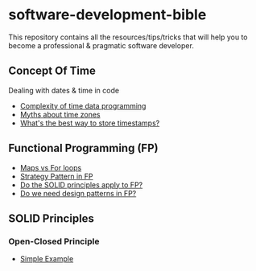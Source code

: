 # software-development-bible
This repository contains all the resources/tips/tricks that will help you to become a professional &amp; pragmatic software developer.

## Concept Of Time
Dealing with dates & time in code
* [Complexity of time data programming](https://www.mojotech.com/blog/the-complexity-of-time-data-programming/)
* [Myths about time zones](https://www.zainrizvi.io/blog/falsehoods-programmers-believe-about-time-zones/)
* [What's the best way to store timestamps?](https://stackoverflow.com/questions/178704/are-unix-timestamps-the-best-way-to-store-timestamps)

## Functional Programming (FP)
* [Maps vs For loops](https://medium.com/@ExplosionPills/map-vs-for-loop-2b4ce659fb03)
* [Strategy Pattern in FP](https://dev.to/qgabe/functional-programming-design-patterns-part-1-strategy-pattern-4f92)
* [Do the SOLID principles apply to FP?](https://dev.to/patferraggi/do-the-solid-principles-apply-to-functional-programming-56lm)
* [Do we need design patterns in FP?](https://dev.to/patferraggi/do-you-need-design-patterns-in-functional-programming-370c)

## SOLID Principles
### Open-Closed Principle
* [Simple Example](http://joelabrahamsson.com/a-simple-example-of-the-openclosed-principle/)
